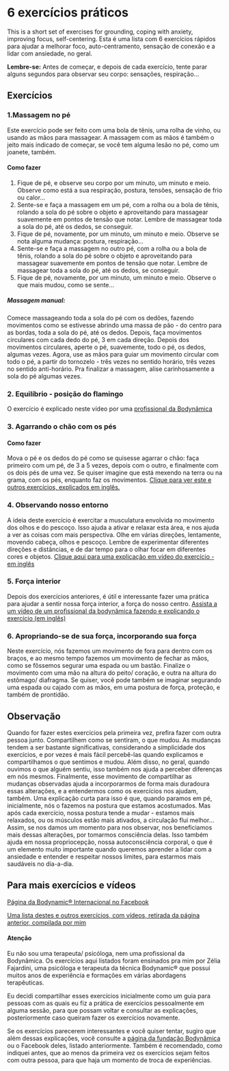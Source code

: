# 6 exercícios práticos

This is a short set of exercises for grounding, coping with anxiety, improving focus, self-centering.
Esta é uma lista com 6 exercícios rápidos para ajudar a melhorar foco, auto-centramento, sensação de conexão e a lidar com ansiedade, no geral.

**Lembre-se:** Antes de começar, e depois de cada exercício, tente parar alguns segundos para observar seu corpo: sensações, respiração...

## Exercícios

### 1.Massagem no pé

Este exercício pode ser feito com uma bola de tênis, uma rolha de vinho, ou usando as mãos para massagear.
A massagem com as mãos é também o jeito mais indicado de começar, se você tem alguma lesão no pé, como um joanete, também.

#### Como fazer
1. Fique de pé, e observe seu corpo por um minuto, um minuto e meio. Observe como está a sua respiração, postura, 
tensões, sensação de frio ou calor... 
2. Sente-se e faça a massagem em um pé, com a rolha ou a bola de tênis, rolando a sola do pé sobre o objeto e aproveitando para massagear suavemente
em pontos de tensão que notar. Lembre de massagear toda a sola do pé, até os dedos, se conseguir.
3. Fique de pé, novamente, por um minuto, um minuto e meio. Observe se nota alguma mudança: postura, respiração...
4. Sente-se e faça a massagem no outro pé, com a rolha ou a bola de tênis, rolando a sola do pé sobre o objeto e aproveitando para massagear suavemente
em pontos de tensão que notar. Lembre de massagear toda a sola do pé, até os dedos, se conseguir.
5. Fique de pé, novamente, por um minuto, um minuto e meio. Observe o que mais mudou, como se sente...

##### Massagem manual: 
Comece massageando toda a sola do pé com os dedões, fazendo movimentos como se estivesse abrindo uma massa de pão - do centro
para as bordas, toda a sola do pé, até os dedos. Depois, faça movimentos circulares com cada dedo do pé, 3 em cada direção.
Depois dos movimentos circulares, aperte o pé, suavemente, todo o pé, os dedos, algumas vezes. Agora, use as mãos para guiar um movimento circular
com todo o pé, a partir do tornozelo - três vezes no sentido horário, três vezes no sentido anti-horário. Pra finalizar a massagem, alise carinhosamente
a sola do pé algumas vezes.

### 2. Equilíbrio - posição do flamingo

O exercício é explicado neste vídeo por uma [profissional da Bodynâmica](https://www.facebook.com/437527949919640/videos/223245048729596)

### 3. Agarrando o chão com os pés

#### Como fazer
	
Mova o pé e os dedos do pé como se quisesse agarrar o chão: faça primeiro com um pé, de 3 a 5 vezes, depois com o outro, e finalmente com os dois
pés de uma vez. Se quiser imagine que está mexendo na terra ou na grama, com os pés, enquanto faz os movimentos.
[Clique para ver este e outros exercícios, explicados em inglês.](https://www.facebook.com/437527949919640/videos/642765193173660)

### 4. Observando nosso entorno

A ideia deste exercício é exercitar a musculatura envolvida no movimento dos olhos e do pescoço. Isso ajuda a ativar e relaxar esta
área, e nos ajuda a ver as coisas com mais perspectiva. Olhe em várias direções, lentamente, movendo cabeça, olhos e pescoço. Lembre de experimentar diferentes
direções e distâncias, e de dar tempo para o olhar focar em diferentes cores e objetos.
[Clique aqui para uma explicação em vídeo do exercício - em inglês](https://www.facebook.com/437527949919640/videos/252191299164168)

### 5. Força interior

Depois dos exercícios anteriores, é útil e interessante fazer uma prática para ajudar a sentir nossa força interior, a força do nosso centro.
[Assista a um vídeo de um profissional da bodynâmica fazendo e explicando o exercício (em inglês)](https://www.facebook.com/437527949919640/videos/1140264803062454)

### 6. Apropriando-se de sua força, incorporando sua força

Neste exercício, nós fazemos um movimento de fora para dentro com os braços, e ao mesmo tempo fazemos um movimento de fechar as mãos, 
como se fôssemos segurar uma espada ou um bastão. Finalize o movimento com uma mão na altura do peito/ coração, e outra na altura do estômago/ diafragma.
Se quiser, você pode também se imaginar segurando uma espada ou cajado com as mãos, em uma postura de força, proteção, e também de prontidão.

## Observação

Quando for fazer estes exercícios pela primeira vez, prefira fazer com outra pessoa junto. Compartilhem como se sentiram, o que mudou.
As mudanças tendem a ser bastante significativas, considerando a simplicidade dos exercícios, e por vezes é mais fácil percebê-las quando explicamos
e compartilhamos o que sentimos e mudou. Além disso, no geral, quando ouvimos o que alguém sentiu, isso também nos ajuda a perceber diferenças em nós mesmos.
Finalmente, esse movimento de compartilhar as mudanças observadas ajuda a incorporarmos de forma mais duradoura essas alterações, 
e a entendermos como os exercícios nos ajudam, também.
Uma explicação curta para isso é que, quando paramos em pé, inicialmente, nós o fazemos na postura que estamos acostumados. Mas após cada exercício,
nossa postura tende a mudar - estamos mais relaxados, ou os músculos estão mais ativados, a circulação flui melhor... Assim, se nos damos um momento para nos
observar, nos beneficiamos mais dessas alterações, por tomarmos consciência delas. Isso também ajuda em nossa propriocepção, nossa autoconsciência corporal, o
que é um elemento muito importante quando queremos aprender a lidar com a ansiedade e entender e respeitar nossos limites, para estarmos mais saudáveis no dia-a-dia.

## Para mais exercícios e vídeos

[Página da Bodynamic® Internacional no Facebook](https://www.facebook.com/BodynamicInternational/videos/?ref=page_internal)

[Uma lista destes e outros exercícios, com vídeos, retirada da página anterior, compilada por mim](https://github.com/jufajardini/resources/blob/main/explanatory_videos.md)

#### Atenção

Eu não sou uma terapeuta/ psicóloga, nem uma profissional da Bodynâmica. Os exercícios aqui listados foram ensinados pra mim por Zélia Fajardini,
uma psicóloga e terapeuta da técnica Bodynamic® que possui muitos anos de experiência e formações em várias abordagens terapêuticas.

Eu decidi compartilhar esses exercícios inicialmente como um guia para pessoas com as quais eu fiz a prática de exercícios pessoalmente em alguma sessão,
para que possam voltar e consultar as explicações, posteriormente caso queiram fazer os exercícios novamente.

Se os exercícios parecerem interessantes e você quiser tentar, sugiro que além dessas explicações, você consulte a [página da fundação Bodynâmica](https://www.bodynamic.com/pt-br/)
ou o Facebook deles, listado anteriormente. Também é recomendado, como indiquei antes, que ao menos da primeira vez os exercícios sejam feitos com outra pessoa,
para que haja um momento de troca de experiências.
